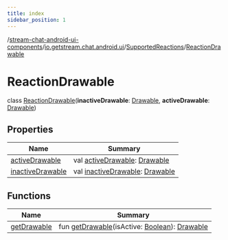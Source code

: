 ```yaml
---
title: index
sidebar_position: 1
---
```

/[stream-chat-android-ui-components](../../../index.md)/[io.getstream.chat.android.ui](../../index.md)/[SupportedReactions](../index.md)/[ReactionDrawable](index.md)  
  
  
  
# ReactionDrawable  
class [ReactionDrawable](index.md)(**inactiveDrawable**: [Drawable](https://developer.android.com/reference/kotlin/android/graphics/drawable/Drawable.html), **activeDrawable**: [Drawable](https://developer.android.com/reference/kotlin/android/graphics/drawable/Drawable.html))  
  
## Properties  
  
|  Name |  Summary | 
|---|---|
| <a name="io.getstream.chat.android.ui/SupportedReactions.ReactionDrawable/activeDrawable/#/PointingToDeclaration/"></a>[activeDrawable](activeDrawable.md)| <a name="io.getstream.chat.android.ui/SupportedReactions.ReactionDrawable/activeDrawable/#/PointingToDeclaration/"></a>val [activeDrawable](activeDrawable.md): [Drawable](https://developer.android.com/reference/kotlin/android/graphics/drawable/Drawable.html)|
| <a name="io.getstream.chat.android.ui/SupportedReactions.ReactionDrawable/inactiveDrawable/#/PointingToDeclaration/"></a>[inactiveDrawable](inactiveDrawable.md)| <a name="io.getstream.chat.android.ui/SupportedReactions.ReactionDrawable/inactiveDrawable/#/PointingToDeclaration/"></a>val [inactiveDrawable](inactiveDrawable.md): [Drawable](https://developer.android.com/reference/kotlin/android/graphics/drawable/Drawable.html)|
  
  
## Functions  
  
|  Name |  Summary | 
|---|---|
| <a name="io.getstream.chat.android.ui/SupportedReactions.ReactionDrawable/getDrawable/#kotlin.Boolean/PointingToDeclaration/"></a>[getDrawable](getDrawable.md)| <a name="io.getstream.chat.android.ui/SupportedReactions.ReactionDrawable/getDrawable/#kotlin.Boolean/PointingToDeclaration/"></a>fun [getDrawable](getDrawable.md)(isActive: [Boolean](https://kotlinlang.org/api/latest/jvm/stdlib/kotlin/-boolean/index.html)): [Drawable](https://developer.android.com/reference/kotlin/android/graphics/drawable/Drawable.html)|

